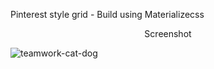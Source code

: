 Pinterest style grid - Build using Materializecss

<p align=center> Screenshot </p>

![teamwork-cat-dog](https://media.giphy.com/media/25bgyfkjzvurNY6XW7/giphy.gif)

